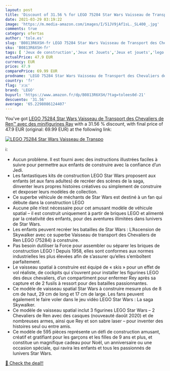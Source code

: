 ```yaml
---
layout: post
title: 'Discount of 31.56 % for LEGO 75284 Star Wars Vaisseau de Transpo'
date: 2021-03-29 03:19:22
image: 'https://m.media-amazon.com/images/I/51JV9jAf1sL._SL400_.jpg'
comments: true
category: ofertas
author: 'tole.es'
slug: 'B0813R6XSH-fr LEGO 75284 Star Wars Vaisseau de Transport des Chevaliers...'
sku: 'B0813R6XSH-fr'
tags: [ 'Jeux de construction','Jeux et Jouets','Jeux et jouets','lego', ]
actualPrice: 47.9 EUR
currency: EUR
price: 47.9
comparePrice: 69.99 EUR
prodname: 'LEGO 75284 Star Wars Vaisseau de Transport des Chevaliers de Ren™ avec des minifigurines Ray'
country: 'fr'
flag: '🇫🇷'
brand: 'LEGO'
buyurl: 'https://www.amazon.fr/dp/B0813R6XSH/?tag=tolees0d-21'
descuento: '31.56'
average: '65.2298086124407'
---
```


You've got [LEGO 75284 Star Wars Vaisseau de Transport des Chevaliers de Ren™ avec des minifigurines Ray](https://www.amazon.fr/dp/B0813R6XSH/?tag=tolees0d-21) with a  31.56 % discount, with final price of 47.9 EUR (original: 69.99 EUR) at the following link:

[![LEGO 75284 Star Wars Vaisseau de Transpo](https://m.media-amazon.com/images/I/51JV9jAf1sL._SL400_.jpg)](https://www.amazon.fr/dp/B0813R6XSH/?tag=tolees0d-21)

ℹ️:

- Aucun problème. Il est fourni avec des instructions illustrées faciles à suivre pour permettre aux enfants de construire avec la confiance d’un Jedi.
- Les fantastiques kits de construction LEGO Star Wars proposent aux enfants (et aux fans adultes) de recréer des scènes de la saga, dinventer leurs propres histoires créatives ou simplement de construire et dexposer leurs modèles de collection.
- Ce superbe véhicule de méchants de Star Wars est destiné à un fan qui débute dans la construction LEGO
- Aucune pile n’est nécessaire pour cet amusant modèle de véhicule spatial – il est construit uniquement à partir de briques LEGO et alimenté par la créativité des enfants, pour des aventures illimitées dans lunivers de Star Wars.
- Les enfants peuvent recréer les batailles de Star Wars : L’Ascension de Skywalker avec ce superbe Vaisseau de transport des Chevaliers de Ren LEGO (75284) à construire.
- Pas besoin dutiliser la Force pour assembler ou séparer les briques de construction LEGO ! Depuis 1958, elles sont conformes aux normes industrielles les plus élevées afin de s’assurer qu’elles s’emboîtent parfaitement.
- Le vaisseau spatial à construire est équipé de « skis » pour un effet de vol réaliste, de cockpits qui s’ouvrent pour installer les figurines LEGO des deux chevaliers, d’un compartiment pour enfermer Rey après sa capture et de 2 fusils à ressort pour des batailles passionnantes.
- Ce modèle de vaisseau spatial Star Wars à construire mesure plus de 8 cm de haut, 29 cm de long et 17 cm de large. Les fans peuvent également le faire voler dans le jeu vidéo LEGO Star Wars : La saga Skywalker.
- Ce modèle de vaisseau spatial inclut 3 figurines LEGO Star Wars – 2 Chevaliers de Ren avec des casques (nouveauté daoût 2020) et de nombreuses armes, ainsi que Rey et son sabre laser – pour inventer des histoires seul ou entre amis.
- Ce modèle de 595 pièces représente un défi de construction amusant, créatif et gratifiant pour les garçons et les filles de 9 ans et plus, et constitue un magnifique cadeau pour Noël, un anniversaire ou une occasion spéciale, qui ravira les enfants et tous les passionnés de lunivers Star Wars.

[🛒 Check the deal!!](https://www.amazon.fr/dp/B0813R6XSH/?tag=tolees0d-21)
